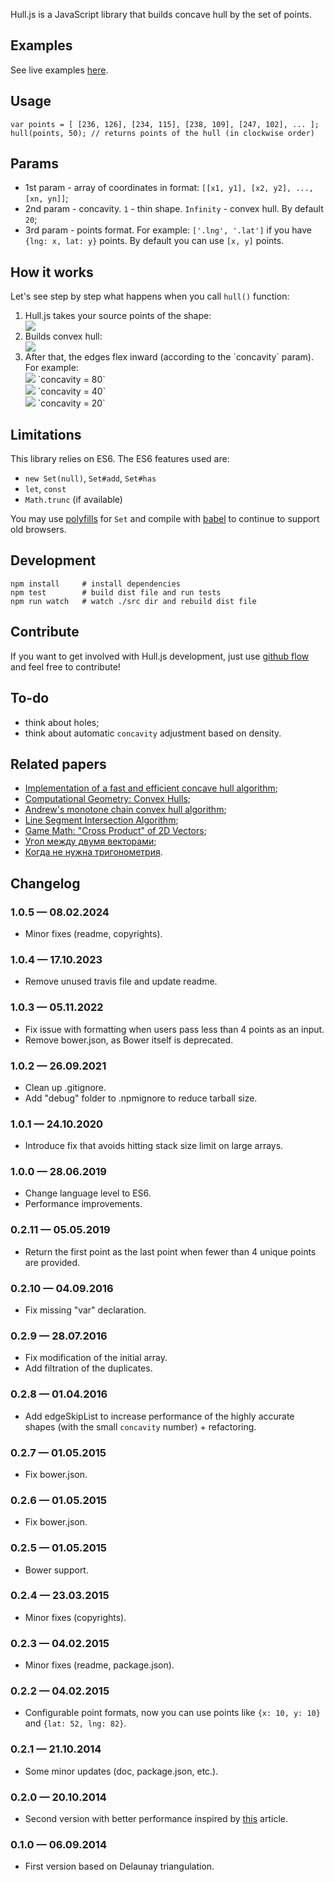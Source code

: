 Hull.js is a JavaScript library that builds concave hull by the set of points.

## Examples

See live examples <a target="_blank" href="http://andriiheonia.github.io/hull/">here</a>.

## Usage

	var points = [ [236, 126], [234, 115], [238, 109], [247, 102], ... ];
	hull(points, 50); // returns points of the hull (in clockwise order)

## Params
* 1st param - array of coordinates in format: `[[x1, y1], [x2, y2], ..., [xn, yn]]`;
* 2nd param - concavity. `1` - thin shape. `Infinity` - convex hull. By default `20`;
* 3rd param - points format. For example: `['.lng', '.lat']` if you have `{lng: x, lat: y}` points. By default you can use `[x, y]` points.

## How it works

Let's see step by step what happens when you call `hull()` function:

<ol>
    <li>
        <div>Hull.js takes your source points of the shape:</div>
        <div><img src="https://raw.githubusercontent.com/AndriiHeonia/hull/master/readme-imgs/0.png" /></div>
    </li>
    <li>
        <div>Builds convex hull:</div>
        <div><img src="https://raw.githubusercontent.com/AndriiHeonia/hull/master/readme-imgs/1.png" /></div>
    </li>
    <li>
        <div>After that, the edges flex inward (according to the `concavity` param). For example:</div>
        <div>
            <img src="https://raw.githubusercontent.com/AndriiHeonia/hull/master/readme-imgs/2_1.png" />
            `concavity = 80`<br/>
            <img src="https://raw.githubusercontent.com/AndriiHeonia/hull/master/readme-imgs/2_2.png" />
            `concavity = 40`<br/>
            <img src="https://raw.githubusercontent.com/AndriiHeonia/hull/master/readme-imgs/2_3.png" />
            `concavity = 20`
        </div>
    </li>
</ol>

## Limitations
This library relies on ES6. The ES6 features used are:
- `new Set(null)`, `Set#add`, `Set#has`
- `let`, `const`
- `Math.trunc` (if available)

You may use [polyfills](https://www.npmjs.com/package/core-js) for `Set` and compile with [babel](https://babeljs.io/) to continue to support old browsers.

## Development
	npm install     # install dependencies
	npm test        # build dist file and run tests
	npm run watch   # watch ./src dir and rebuild dist file

## Contribute

If you want to get involved with Hull.js development, just use <a href="https://guides.github.com/introduction/flow/index.html" target="_blank">github flow</a> and feel free to contribute!

## To-do

* think about holes;
* think about automatic `concavity` adjustment based on density.

## Related papers

* <a target="_blank" href="http://www.it.uu.se/edu/course/homepage/projektTDB/ht13/project10/Project-10-report.pdf">Implementation of a fast and efficient concave hull algorithm</a>;
* <a target="_blank" href="http://www.cs.jhu.edu/~misha/Fall05/09.13.05.pdf">Computational Geometry: Convex Hulls</a>;
* <a target="_blank" href="https://en.wikibooks.org/wiki/Algorithm_Implementation/Geometry/Convex_hull/Monotone_chain">Andrew's monotone chain convex hull algorithm</a>;
* <a target="_blank" href="http://bryceboe.com/2006/10/23/line-segment-intersection-algorithm/">Line Segment Intersection Algorithm</a>;
* <a target="_blank" href="http://allenchou.net/2013/07/cross-product-of-2d-vectors/">Game Math: "Cross Product" of 2D Vectors</a>;
* <a target="_blank" href="http://users.livejournal.com/_winnie/237714.html">Угол между двумя векторами</a>;
* <a target="_blank" href="http://habrahabr.ru/post/105882/">Когда не нужна тригонометрия</a>.

## Changelog

### 1.0.5 — 08.02.2024
- Minor fixes (readme, copyrights).
### 1.0.4 — 17.10.2023
- Remove unused travis file and update readme.
### 1.0.3 — 05.11.2022
- Fix issue with formatting when users pass less than 4 points as an input.
- Remove bower.json, as Bower itself is deprecated.
### 1.0.2 — 26.09.2021
- Clean up .gitignore.
- Add "debug" folder to .npmignore to reduce tarball size.
### 1.0.1 — 24.10.2020
- Introduce fix that avoids hitting stack size limit on large arrays.
### 1.0.0 — 28.06.2019
- Change language level to ES6.
- Performance improvements.
### 0.2.11 — 05.05.2019
- Return the first point as the last point when fewer than 4 unique points are provided.
### 0.2.10 — 04.09.2016
- Fix missing "var" declaration.
### 0.2.9 — 28.07.2016
- Fix modification of the initial array.
- Add filtration of the duplicates.
### 0.2.8 — 01.04.2016
- Add edgeSkipList to increase performance of the highly accurate shapes (with the small `concavity` number) + refactoring.
### 0.2.7 — 01.05.2015
- Fix bower.json.
### 0.2.6 — 01.05.2015
- Fix bower.json.
### 0.2.5 — 01.05.2015
- Bower support.
### 0.2.4 — 23.03.2015
- Minor fixes (copyrights).
### 0.2.3 — 04.02.2015
- Minor fixes (readme, package.json).
### 0.2.2 — 04.02.2015
- Configurable point formats, now you can use points like `{x: 10, y: 10}` and `{lat: 52, lng: 82}`.
### 0.2.1 — 21.10.2014
- Some minor updates (doc, package.json, etc.).
### 0.2.0 — 20.10.2014
- Second version with better performance inspired by <a href="http://www.it.uu.se/edu/course/homepage/projektTDB/ht13/project10/Project-10-report.pdf" target="_blank">this</a> article.
### 0.1.0 — 06.09.2014
- First version based on Delaunay triangulation.
